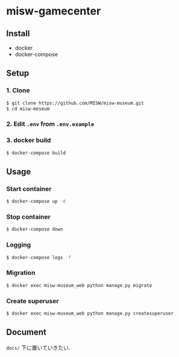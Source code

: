 # misw-gamecenter

## Install

- docker
- docker-compose

## Setup

### 1. Clone

```bash
$ git clone https://github.com/MISW/misw-museum.git
$ cd misw-meseum
```

### 2. Edit `.env` from `.env.example`

### 3. docker build

```bash
$ docker-compose build
```

## Usage

### Start container

```bash
$ docker-compose up -d
```

### Stop container

```bash
$ docker-compose down
```

### Logging

```bash
$ docker-compose logs -f
```

### Migration

```bash
$ docker exec misw-museum_web python manage.py migrate
```

### Create superuser

```bash
$ docker exec misw-museum_web python manage.py createsuperuser
```


## Document

`docs/` 下に置いていきたい．